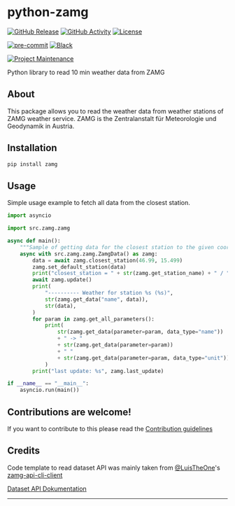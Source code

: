 # python-zamg

[![GitHub Release][releases-shield]][releases]
[![GitHub Activity][commits-shield]][commits]
[![License][license-shield]](LICENSE)

[![pre-commit][pre-commit-shield]][pre-commit]
[![Black][black-shield]][black]

[![Project Maintenance][maintenance-shield]][user_profile]

Python library to read 10 min weather data from ZAMG

## About

This package allows you to read the weather data from weather stations of ZAMG weather service.
ZAMG is the Zentralanstalt für Meteorologie und Geodynamik in Austria.

## Installation

```bash
pip install zamg
```

## Usage

Simple usage example to fetch all data from the closest station.

```python
import asyncio

import src.zamg.zamg

async def main():
    """Sample of getting data for the closest station to the given coordinates for the closest station to the given coordinates"""
    async with src.zamg.zamg.ZamgData() as zamg:
        data = await zamg.closest_station(46.99, 15.499)
        zamg.set_default_station(data)
        print("closest_station = " + str(zamg.get_station_name) + " / " + str(data))
        await zamg.update()
        print(
            "---------- Weather for station %s (%s)",
            str(zamg.get_data("name", data)),
            str(data),
        )
        for param in zamg.get_all_parameters():
            print(
                str(zamg.get_data(parameter=param, data_type="name"))
                + " -> "
                + str(zamg.get_data(parameter=param))
                + " "
                + str(zamg.get_data(parameter=param, data_type="unit"))
            )
        print("last update: %s", zamg.last_update)

if __name__ == "__main__":
    asyncio.run(main())
```

## Contributions are welcome!

If you want to contribute to this please read the [Contribution guidelines](https://github.com/killer0071234/python-zamg/blob/master/CONTRIBUTING.md)

## Credits

Code template to read dataset API was mainly taken from [@LuisTheOne](https://github.com/LuisThe0ne)'s [zamg-api-cli-client][zamg_api_cli_client]

[Dataset API Dokumentation][dataset_api_doc]

---

[black]: https://github.com/psf/black
[black-shield]: https://img.shields.io/badge/code%20style-black-000000.svg?style=for-the-badge
[commits-shield]: https://img.shields.io/github/commit-activity/y/killer0071234/python-zamg.svg?style=for-the-badge
[commits]: https://github.com/killer0071234/python-zamg/commits/main
[license-shield]: https://img.shields.io/github/license/killer0071234/python-zamg.svg?style=for-the-badge
[maintenance-shield]: https://img.shields.io/badge/maintainer-@killer0071234-blue.svg?style=for-the-badge
[pre-commit]: https://github.com/pre-commit/pre-commit
[pre-commit-shield]: https://img.shields.io/badge/pre--commit-enabled-brightgreen?style=for-the-badge
[releases-shield]: https://img.shields.io/github/release/killer0071234/python-zamg.svg?style=for-the-badge
[releases]: https://github.com/killer0071234/python-zamg/releases
[user_profile]: https://github.com/killer0071234
[zamg_api_cli_client]: https://github.com/LuisThe0ne/zamg-api-cli-client
[dataset_api_doc]: https://dataset.api.hub.zamg.ac.at/v1/docs/index.html

